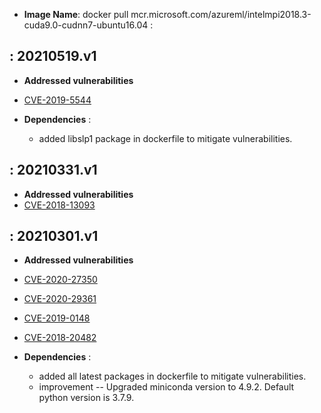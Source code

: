 -  **Image Name**: docker pull mcr.microsoft.com/azureml/intelmpi2018.3-cuda9.0-cudnn7-ubuntu16.04 : 

: 20210519.v1
-------------------

-   **Addressed vulnerabilities**
  
-   [CVE-2019-5544](https://ubuntu.com/security/notices/USN-4919-1 )

 -   **Dependencies** : 
  
     -   added libslp1 package in dockerfile to mitigate vulnerabilities.

: 20210331.v1
-------------------

-   **Addressed vulnerabilities**
-   [CVE-2018-13093](https://lists.ubuntu.com/archives/ubuntu-security-announce/2021-January/005857.html)

     
: 20210301.v1
-------------------

-   **Addressed vulnerabilities**
-   [CVE-2020-27350](https://lists.ubuntu.com/archives/ubuntu-security-announce/2020-December/005802.html)
-   [CVE-2020-29361](https://lists.ubuntu.com/archives/ubuntu-security-announce/2021-January/005819.html)
-   [CVE-2019-0148](https://lists.ubuntu.com/archives/ubuntu-security-announce/2021-January/005823.html)
-   [CVE-2018-20482](https://lists.ubuntu.com/archives/ubuntu-security-announce/2021-January/005839.html)

 -   **Dependencies** : 
  
     -   added all latest packages in dockerfile to mitigate vulnerabilities.
     -   improvement -- Upgraded miniconda version to 4.9.2. Default python version is 3.7.9.
